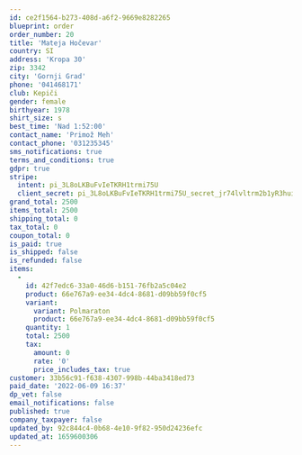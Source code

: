 ```yaml
---
id: ce2f1564-b273-408d-a6f2-9669e8282265
blueprint: order
order_number: 20
title: 'Mateja Hočevar'
country: SI
address: 'Kropa 30'
zip: 3342
city: 'Gornji Grad'
phone: '041468171'
club: Kepiči
gender: female
birthyear: 1978
shirt_size: s
best_time: 'Nad 1:52:00'
contact_name: 'Primož Meh'
contact_phone: '031235345'
sms_notifications: true
terms_and_conditions: true
gdpr: true
stripe:
  intent: pi_3L8oLKBuFvIeTKRH1trmi75U
  client_secret: pi_3L8oLKBuFvIeTKRH1trmi75U_secret_jr74lvltrm2b1yR3huil0JKRD
grand_total: 2500
items_total: 2500
shipping_total: 0
tax_total: 0
coupon_total: 0
is_paid: true
is_shipped: false
is_refunded: false
items:
  -
    id: 42f7edc6-33a0-46d6-b151-76fb2a5c04e2
    product: 66e767a9-ee34-4dc4-8681-d09bb59f0cf5
    variant:
      variant: Polmaraton
      product: 66e767a9-ee34-4dc4-8681-d09bb59f0cf5
    quantity: 1
    total: 2500
    tax:
      amount: 0
      rate: '0'
      price_includes_tax: true
customer: 33b56c91-f638-4307-998b-44ba3418ed73
paid_date: '2022-06-09 16:37'
dp_vet: false
email_notifications: false
published: true
company_taxpayer: false
updated_by: 92c844c4-0b68-4e10-9f82-950d24236efc
updated_at: 1659600306
---
```

